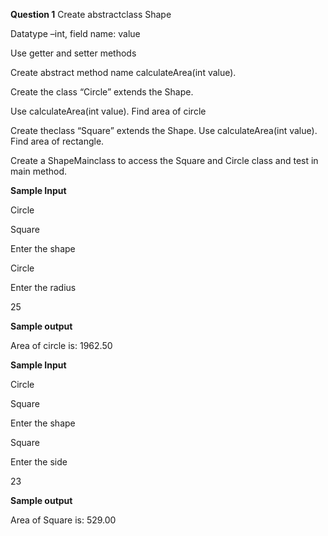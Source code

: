**Question 1**
Create abstractclass Shape

Datatype –int, field name: value

Use getter and setter methods

Create abstract method name calculateArea(int value).

Create the class “Circle” extends the Shape. 

Use calculateArea(int value). Find area of circle

Create theclass “Square” extends the Shape. Use calculateArea(int value). Find area of rectangle.

Create a ShapeMainclass to access the Square and Circle class and test in main method.

**Sample Input**

Circle

Square

Enter the shape

Circle

Enter the radius

25

**Sample output**

Area of circle is: 1962.50

**Sample Input**

Circle

Square

Enter the shape

Square

Enter the side 

23

**Sample output**

Area of Square is: 529.00
